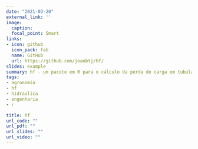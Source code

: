 ```yaml
---
date: "2021-03-20"
external_link: ''
image:
  caption: 
  focal_point: Smart
links:
- icon: github
  icon_pack: fab
  name: GitHub
  url: https://github.com/joaobtj/hf/
slides: example
summary: hf - um pacote em R para o cálculo da perda de carga em tubulações
tags:
- agronomia
- hf
- hidraulica
- engenharia
- r

title: hf
url_code: ""
url_pdf: ""
url_slides: ""
url_video: ""
---
```


